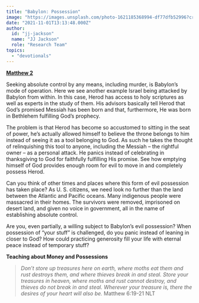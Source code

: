 ```yaml
---
title: "Babylon: Possession"
image: "https://images.unsplash.com/photo-1621185368994-df77dfb52996?crop=entropy&cs=srgb&fm=jpg&ixid=Mnw5NjYxfDB8MXxzZWFyY2h8MTB8fFRydXRofGVufDB8fHx8MTYxODIzNjM3Mw&ixlib=rb-1.2.1&q=85"
date: "2021-11-01T13:13:48.000Z"
author:
  id: "jj-jackson"
  name: "JJ Jackson"
  role: "Research Team"
topics:
  - "devotionals"
---
```

[**Matthew 2**][1]

Seeking absolute control by any means, including murder, is Babylon’s mode of operation. Here we see another example Israel being attacked by Babylon from within. In this case, Herod has access to holy scriptures as well as experts in the study of them. His advisors basically tell Herod that God’s promised Messiah has been born and that, furthermore, He was born in Bethlehem fulfilling God’s prophecy.

The problem is that Herod has become so accustomed to sitting in the seat of power, he’s actually allowed himself to believe the throne belongs to him instead of seeing it as a tool belonging to God. As such he takes the thought of relinquishing this tool to anyone, including the Messiah – the rightful owner – as a personal attack. He panics instead of celebrating in thanksgiving to God for faithfully fulfilling His promise. See how emptying himself of God provides enough room for evil to move in and completely possess Herod.

Can you think of other times and places where this form of evil possession has taken place? As U. S. citizens, we need look no further than the land between the Atlantic and Pacific oceans. Many indigenous people were massacred in their homes. The survivors were removed, imprisoned on desert land, and given no voice in government, all in the name of establishing absolute control.

Are you, even partially, a willing subject to Babylon’s evil possession? When possession of “your stuff” is challenged, do you panic instead of leaning in closer to God? How could practicing generosity fill your life with eternal peace instead of temporary stuff?

**Teaching about Money and Possessions**
> _Don’t store up treasures here on earth, where moths eat them and rust destroys them, and where thieves break in and steal. Store your treasures in heaven, where moths and rust cannot destroy, and thieves do not break in and steal. Wherever your treasure is, there the desires of your heart will also be._ Matthew 6:19-21 NLT

[1]: https://biblehub.com/nlt/matthew/2.htm
